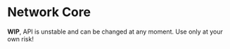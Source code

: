 # Network Core
**WIP**, API is unstable and can be changed at any moment. Use only at your own risk!
